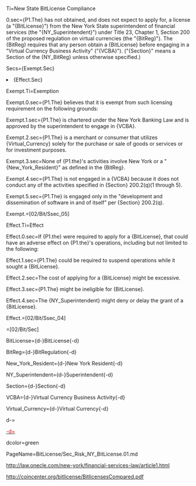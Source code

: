 Ti=New State BitLicense Compliance

0.sec={P1.The} has not obtained, and does not expect to apply for, a license  (a "{BitLicense}") from the New York State superintendent of financial services (the "{NY_Superintendent}") under Title 23, Chapter 1, Section 200 of the proposed regulation on virtual currencies (the "{BitReg}").  The {BitReg} requires that any person obtain a {BitLicense} before engaging in a "Virtual Currency Business Activity" ("{VCBA}").  ("{Section}" means a Section of the {NY_BitReg} unless otherwise specified.) 

Secs={Exempt.Sec}<li>{Effect.Sec}

Exempt.Ti=Exemption

Exempt.0.sec={P1.The} believes that it is exempt from such licensing requirement on the following grounds:


Exempt.1.sec={P1.The} is chartered under the New York Banking Law and is approved by the superintendent to engage in {VCBA}.

Exempt.2.sec={P1.The} is a merchant or consumer that utilizes {Virtual_Currency} solely for the purchase or sale of goods or services or for investment purposes.

Exempt.3.sec=None of {P1.the}'s activities involve New York or a "{New_York_Resident}" as defined in the {BitReg}.

Exempt.4.sec={P1.The} is not engaged in a {VCBA} because it does not conduct any of the activities specified in {Section} 200.2(q)(1 through 5).

Exempt.5.sec={P1.The} is engaged only in the "development and dissemination of software in and of itself" per {Section} 200.2(q).


Exempt.=[02/Bit/Ssec_05]

Effect.Ti=Effect

Effect.0.sec=If {P1.the} were required to apply for a {BitLicense}, that could have an adverse effect on {P1.the}'s operations, including but not limited to the following:

Effect.1.sec={P1.The} could be required to suspend operations while it sought a {BitLicense}.

Effect.2.sec=The cost of applying for a {BitLicense} might be excessive.

Effect.3.sec={P1.The} might be ineligible for {BitLicense}.

Effect.4.sec=The {NY_Superintendent} might deny or delay the grant of a {BitLicense}.

Effect.=[02/Bit/Ssec_04]

=[02/Bit/Sec]
 
BitLicense={d-}BitLicense{-d}

BitReg={d-}BitRegulation{-d}

New_York_Resident={d-}New York Resident{-d}

NY_Superintendent={d-}Superintendent{-d}

Section={d-}Section{-d}

VCBA={d-}Virtual Currency Business Activity{-d}

Virtual_Currency={d-}Virtual Currency{-d}

d-=<a href="https://github.com/CommonAccord/Org/blob/master/Doc/{PageName}"><font color="{dcolor}">

-d=</font></a>

dcolor=green

PageName=BitLicense/Sec_Risk_NY_BitLicense.01.md

http://law.onecle.com/new-york/financial-services-law/article1.html

http://coincenter.org/bitlicense/BitlicensesCompared.pdf